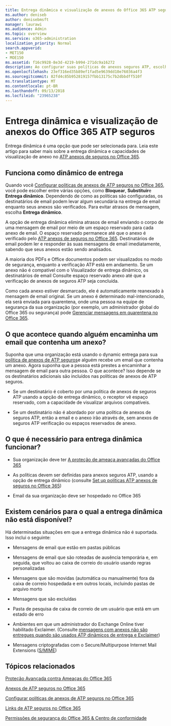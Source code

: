 ```yaml
---
title: Entrega dinâmica e visualização de anexos do Office 365 ATP seguros
ms.author: deniseb
author: denisebmsft
manager: laurawi
ms.audience: Admin
ms.topic: overview
ms.service: o365-administration
localization_priority: Normal
search.appverid:
- MET150
- MOE150
ms.assetid: f16c9928-8e3d-4219-b994-271dc9a16272
description: Ao configurar suas políticas de anexos seguros ATP, escolha entrega dinâmica para evitar atrasos de mensagem e permitem que as pessoas visualizem anexos que estão sendo examinados.
ms.openlocfilehash: 23ef316ed35b89ef1fad5e9639dd10e76036a4f3
ms.sourcegitcommit: 82fd4c85b952819157fbb13175c7b2dbbdff510f
ms.translationtype: MT
ms.contentlocale: pt-BR
ms.lasthandoff: 09/13/2018
ms.locfileid: "23965238"
---
```

# <a name="dynamic-delivery-and-previewing-with-office-365-atp-safe-attachments"></a>Entrega dinâmica e visualização de anexos do Office 365 ATP seguros

Entrega dinâmica é uma opção que pode ser selecionada para. Leia este artigo para saber mais sobre a entrega dinâmica e capacidades de visualização de anexo no [ATP anexos de seguros no Office 365](atp-safe-attachments.md).
  
## <a name="how-dynamic-delivery-works"></a>Funciona como dinâmico de entrega

Quando você [Configurar políticas de anexos de ATP seguros no Office 365](set-up-atp-safe-attachments-policies.md), você pode escolher entre várias opções, como **Bloquear**, **Substituir**e **Entrega dinâmico**. Dependendo de como as políticas são configuradas, os destinatários de email podem levar algum secundária na entrega de email enquanto seus anexos são verificados. Para evitar atrasos de mensagem, escolha **Entrega dinâmico**.
  
A opção de entrega dinâmica elimina atrasos de email enviando o corpo de uma mensagem de email por meio de um espaço reservado para cada anexo de email. O espaço reservado permanece até que o anexo é verificado pelo [ATP anexos de seguros no Office 365](atp-safe-attachments.md). Destinatários de email podem ler e responder às suas mensagens de email imediatamente, sabendo que seus anexos estão sendo analisados.
  
A maioria dos PDFs e Office documentos podem ser visualizados no modo de segurança, enquanto a verificação ATP está em andamento. Se um anexo não é compatível com o Visualizador de entrega dinâmico, os destinatários de email Consulte espaço reservado anexo até que a verificação de anexos de seguros ATP seja concluída.
  
Como cada anexo estiver desmarcado, ele é automaticamente reanexado à mensagem de email original. Se um anexo é determinado mal-intencionado, ela será enviada para quarentena, onde uma pessoa na equipe de segurança da sua organização (por exemplo, um administrador global do Office 365 ou segurança) pode [Gerenciar mensagens em quarentena no Office 365](manage-quarantined-messages-and-files.md).
  
## <a name="what-happens-when-someone-forwards-an-email-that-contains-an-attachment"></a>O que acontece quando alguém encaminha um email que contenha um anexo?

Suponha que uma organização está usando o dynamic entrega para sua [política de anexos de ATP seguros](set-up-atp-safe-attachments-policies.md)e alguém recebe um email que contenha um anexo. Agora suponha que a pessoa está prestes a encaminhar a mensagem de email para outra pessoa. O que acontece? Isso depende se os destinatários adicionais são incluídos nas políticas de anexos de ATP seguros.
  
- Se um destinatário é coberto por uma política de anexos de seguros ATP usando a opção de entrega dinâmico, o receptor vê espaço reservado, com a capacidade de visualizar arquivos compatíveis.
    
- Se um destinatário não é abordado por uma política de anexos de seguros ATP, então a email e o anexo irão através de, sem anexos de seguros ATP verificação ou espaços reservados de anexo.
    
## <a name="whats-required-for-dynamic-delivery-to-work"></a>O que é necessário para entrega dinâmica funcionar?

- Sua organização deve ter [A proteção de ameaça avançadas do Office 365](office-365-atp.md)
    
- As políticas devem ser definidas para anexos seguros ATP, usando a opção de entrega dinâmico (consulte [Set up políticas ATP anexos de seguros no Office 365](set-up-atp-safe-attachments-policies.md))
    
- Email da sua organização deve ser hospedado no Office 365
    
## <a name="are-there-scenarios-for-which-dynamic-delivery-is-not-available"></a>Existem cenários para o qual a entrega dinâmica não está disponível?

Há determinadas situações em que a entrega dinâmica não é suportada. Isso inclui o seguinte:
  
- Mensagens de email que estão em pastas públicas
    
- Mensagens de email que são roteadas de ausência temporária e, em seguida, que voltou ao caixa de correio do usuário usando regras personalizadas
    
- Mensagens que são movidas (automática ou manualmente) fora da caixa de correio hospedada e em outros locais, incluindo pastas de arquivo morto
    
- Mensagens que são excluídas
    
- Pasta de pesquisa de caixa de correio de um usuário que está em um estado de erro
    
- Ambientes em que um administrador do Exchange Online tiver habilitado Exclaimer. (Consulte [mensagens com anexos não são entregues quando são usados ATP dinâmicos de entrega e Exclaimer](https://support.microsoft.com/help/4014438/messages-with-attachments-are-not-delivered-when-atp-dynamic-delivery))

- Mensagens criptografadas com o Secure/Multipurpose Internet Mail Extensions ([S/MIME](s-mime-for-message-signing-and-encryption.md))
    
## <a name="related-topics"></a>Tópicos relacionados

[Proteção Avançada contra Ameaças do Office 365](office-365-atp.md) 
  
[Anexos de ATP seguros no Office 365](atp-safe-attachments.md)
  
[Configurar políticas de anexos de ATP seguros no Office 365](set-up-atp-safe-attachments-policies.md)
  
[Links de ATP seguros no Office 365](atp-safe-links.md)

[Permissões de segurança do Office 365 &amp; Centro de conformidade](permissions-in-the-security-and-compliance-center.md)
  

